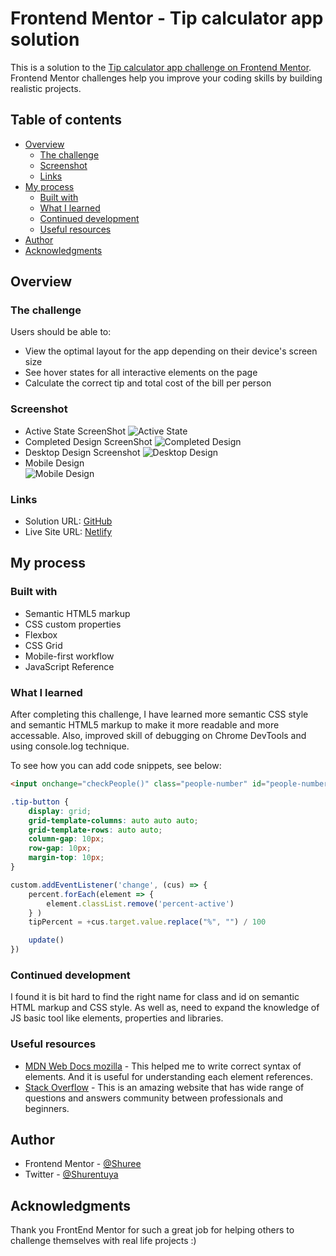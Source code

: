 # Frontend Mentor - Tip calculator app solution

This is a solution to the [Tip calculator app challenge on Frontend Mentor](https://www.frontendmentor.io/challenges/tip-calculator-app-ugJNGbJUX). Frontend Mentor challenges help you improve your coding skills by building realistic projects.

## Table of contents

- [Overview](#overview)
  - [The challenge](#the-challenge)
  - [Screenshot](#screenshot)
  - [Links](#links)
- [My process](#my-process)
  - [Built with](#built-with)
  - [What I learned](#what-i-learned)
  - [Continued development](#continued-development)
  - [Useful resources](#useful-resources)
- [Author](#author)
- [Acknowledgments](#acknowledgments)


## Overview

### The challenge

Users should be able to:

- View the optimal layout for the app depending on their device's screen size
- See hover states for all interactive elements on the page
- Calculate the correct tip and total cost of the bill per person

### Screenshot

- Active State ScreenShot 
  ![Active State](./screenshots/active-state.png)
- Completed Design ScreenShot 
  ![Completed Design](./screenshots/completed-design.png)
- Desktop Design Screenshot 
  ![Desktop Design](./screenshots/desktop-design.png)
- Mobile Design  
  ![Mobile Design](./screenshots/mobile-design.png)

### Links

- Solution URL: [GitHub](https://github.com/shuree0331/tip-calculator-app-main)
- Live Site URL: [Netlify](https://zen-jennings-e655e3.netlify.app/)

## My process

### Built with

- Semantic HTML5 markup
- CSS custom properties
- Flexbox
- CSS Grid
- Mobile-first workflow
- JavaScript Reference

### What I learned

After completing this challenge, I have learned more semantic CSS style and semantic HTML5 markup to make it more readable and more accessable. Also, improved skill of debugging on Chrome DevTools and using console.log technique. 

To see how you can add code snippets, see below:

```html
<input onchange="checkPeople()" class="people-number" id="people-number" placeholder=0 onfocus="this.placeholder=''" required/>
```
```css
.tip-button {
    display: grid;
    grid-template-columns: auto auto auto;
    grid-template-rows: auto auto;
    column-gap: 10px;
    row-gap: 10px; 
    margin-top: 10px;
}
```
```js
custom.addEventListener('change', (cus) => {
    percent.forEach(element => {
        element.classList.remove('percent-active')
    } )
    tipPercent = +cus.target.value.replace("%", "") / 100

    update()
})
```

### Continued development

I found it is bit hard to find the right name for class and id on semantic HTML markup and CSS style. As well as, need to expand the knowledge of JS basic tool like elements, properties and libraries. 


### Useful resources

- [MDN Web Docs mozilla](https://developer.mozilla.org/) - This helped me to write correct syntax of elements. And it is useful for understanding each element references.
- [Stack Overflow](https://stackoverflow.com/questions/) - This is an amazing website that has wide range of questions and answers community between professionals and beginners. 

## Author

- Frontend Mentor - [@Shuree](https://www.frontendmentor.io/profile/shuree0331)
- Twitter - [@Shurentuya](https://www.twitter.com/Shurentuya)


## Acknowledgments

Thank you FrontEnd Mentor for such a great job for helping others to challenge themselves with real life projects :)
